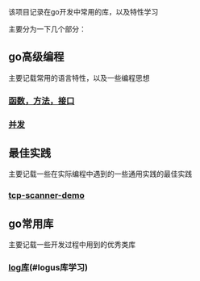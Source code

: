 该项目记录在go开发中常用的库，以及特性学习

主要分为一下几个部分：

## go高级编程
主要记载常用的语言特性，以及一些编程思想

### [函数，方法，接口](./go高级编程/函数，方法，接口/readme.md)

### [并发](./go高级编程/并发/readme.md)

## 最佳实践
主要记载一些在实际编程中遇到的一些通用实践的最佳实践
### [tcp-scanner-demo](./best-practices/tcp-scanner/readme.md)

## go常用库
主要记载一些开发过程中用到的优秀类库
### [log库](common-lib/logus/readme.md)(#logus库学习)
